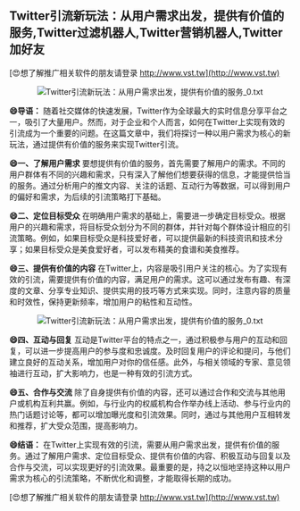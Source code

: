 ## **Twitter引流新玩法：从用户需求出发，提供有价值的服务,Twitter过滤机器人,Twitter营销机器人,Twitter加好友**

[😍想了解推广相关软件的朋友请登录 http://www.vst.tw](http://www.vst.tw)

 <center><img src="https://vst.tw/MP4/tuiguang/png/5.png" alt="Twitter引流新玩法：从用户需求出发，提供有价值的服务_0.txt"></center>

**😄导语：**
随着社交媒体的快速发展，Twitter作为全球最大的实时信息分享平台之一，吸引了大量用户。然而，对于企业和个人而言，如何在Twitter上实现有效的引流成为一个重要的问题。在这篇文章中，我们将探讨一种以用户需求为核心的新玩法，通过提供有价值的服务来实现Twitter引流。

**😄一、了解用户需求**
要想提供有价值的服务，首先需要了解用户的需求。不同的用户群体有不同的兴趣和需求，只有深入了解他们想要获得的信息，才能提供恰当的服务。通过分析用户的推文内容、关注的话题、互动行为等数据，可以得到用户的偏好和需求，为后续的引流策略打下基础。

**😄二、定位目标受众**
在明确用户需求的基础上，需要进一步确定目标受众。根据用户的兴趣和需求，将目标受众划分为不同的群体，并针对每个群体设计相应的引流策略。例如，如果目标受众是科技爱好者，可以提供最新的科技资讯和技术分享；如果目标受众是美食爱好者，可以发布精美的食谱和美食推荐。

**😄三、提供有价值的内容**
在Twitter上，内容是吸引用户关注的核心。为了实现有效的引流，需要提供有价值的内容，满足用户的需求。这可以通过发布有趣、有深度的文章、分享专业知识、提供实用的技巧等方式来实现。同时，注意内容的质量和时效性，保持更新频率，增加用户的粘性和互动性。

 <center><img src="https://vst.tw/MP4/tuiguang/png/7.png" alt="Twitter引流新玩法：从用户需求出发，提供有价值的服务_0.txt"></center>

**😄四、互动与回复**
互动是Twitter平台的特点之一，通过积极参与用户的互动和回复，可以进一步提高用户的参与度和忠诚度。及时回复用户的评论和提问，与他们建立良好的互动关系，增加用户对你的信任感。此外，与相关领域的专家、意见领袖进行互动，扩大影响力，也是一种有效的引流方式。

**😄五、合作与交流**
除了自身提供有价值的内容，还可以通过合作和交流与其他用户或机构互利共赢。例如，与行业内的权威机构合作举办线上活动、参与行业内的热门话题讨论等，都可以增加曝光度和引流效果。同时，通过与其他用户互相转发和推荐，扩大受众范围，提高影响力。

**😄结语：**
在Twitter上实现有效的引流，需要从用户需求出发，提供有价值的服务。通过了解用户需求、定位目标受众、提供有价值的内容、积极互动与回复以及合作与交流，可以实现更好的引流效果。最重要的是，持之以恒地坚持这种以用户需求为核心的引流策略，不断优化和调整，才能取得长期的成功。

[😍想了解推广相关软件的朋友请登录 http://www.vst.tw](http://www.vst.tw)




